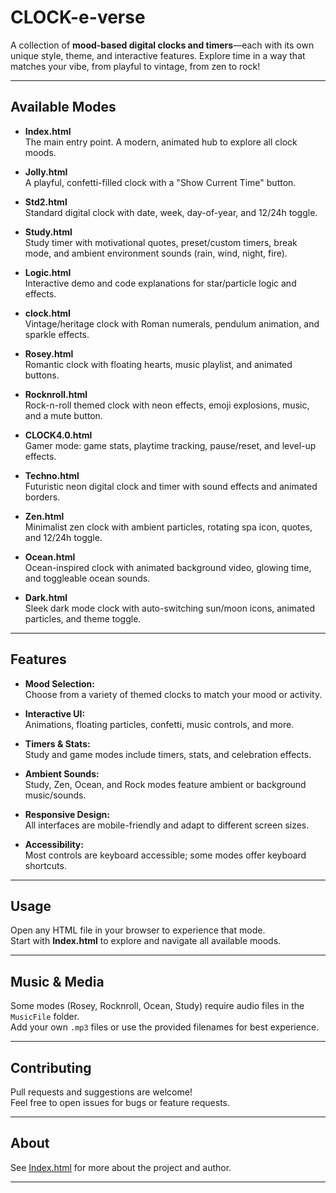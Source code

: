 # CLOCK-e-verse

A collection of **mood-based digital clocks and timers**—each with its own unique style, theme, and interactive features. Explore time in a way that matches your vibe, from playful to vintage, from zen to rock!

---

## Available Modes

- **Index.html**  
  The main entry point. A modern, animated hub to explore all clock moods.

- **Jolly.html**  
  A playful, confetti-filled clock with a "Show Current Time" button.

- **Std2.html**  
  Standard digital clock with date, week, day-of-year, and 12/24h toggle.

- **Study.html**  
  Study timer with motivational quotes, preset/custom timers, break mode, and ambient environment sounds (rain, wind, night, fire).

- **Logic.html**  
  Interactive demo and code explanations for star/particle logic and effects.

- **clock.html**  
  Vintage/heritage clock with Roman numerals, pendulum animation, and sparkle effects.

- **Rosey.html**  
  Romantic clock with floating hearts, music playlist, and animated buttons.

- **Rocknroll.html**  
  Rock-n-roll themed clock with neon effects, emoji explosions, music, and a mute button.

- **CLOCK4.0.html**  
  Gamer mode: game stats, playtime tracking, pause/reset, and level-up effects.

- **Techno.html**  
  Futuristic neon digital clock and timer with sound effects and animated borders.

- **Zen.html**  
  Minimalist zen clock with ambient particles, rotating spa icon, quotes, and 12/24h toggle.

- **Ocean.html**  
  Ocean-inspired clock with animated background video, glowing time, and toggleable ocean sounds.

- **Dark.html**  
  Sleek dark mode clock with auto-switching sun/moon icons, animated particles, and theme toggle.

---

## Features

- **Mood Selection:**  
  Choose from a variety of themed clocks to match your mood or activity.

- **Interactive UI:**  
  Animations, floating particles, confetti, music controls, and more.

- **Timers & Stats:**  
  Study and game modes include timers, stats, and celebration effects.

- **Ambient Sounds:**  
  Study, Zen, Ocean, and Rock modes feature ambient or background music/sounds.

- **Responsive Design:**  
  All interfaces are mobile-friendly and adapt to different screen sizes.

- **Accessibility:**  
  Most controls are keyboard accessible; some modes offer keyboard shortcuts.

---

## Usage

Open any HTML file in your browser to experience that mode.  
Start with **Index.html** to explore and navigate all available moods.

---

## Music & Media

Some modes (Rosey, Rocknroll, Ocean, Study) require audio files in the `MusicFile` folder.  
Add your own `.mp3` files or use the provided filenames for best experience.

---

## Contributing

Pull requests and suggestions are welcome!  
Feel free to open issues for bugs or feature requests.

---

## About
 
See [Index.html](Index.html) for more about the project and author.

---
